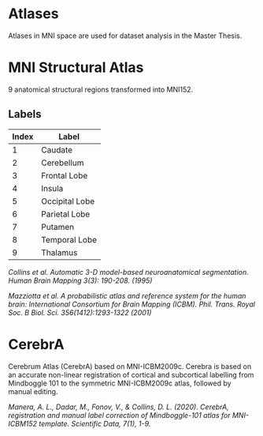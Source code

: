 # Atlases
Atlases in MNI space are used for dataset analysis in the Master Thesis.

# MNI Structural Atlas

9 anatomical structural regions transformed into MNI152.

## Labels
| Index | Label |
| --- | --- |
| 1 | Caudate |
| 2 | Cerebellum |
| 3 | Frontal Lobe |
| 4 | Insula |
| 5 | Occipital Lobe |
| 6 | Parietal Lobe |
| 7 | Putamen |
| 8 | Temporal Lobe |
| 9 | Thalamus |

<cite>Collins et al. Automatic 3-D model-based neuroanatomical segmentation. Human Brain Mapping 3(3): 190-208. (1995)</cite>

<cite>Mazziotta et al. A probabilistic atlas and reference system for the human brain: International Consortium for Brain Mapping (ICBM). Phil. Trans. Royal Soc. B Biol. Sci. 356(1412):1293-1322 (2001)</cite>

# CerebrA
Cerebrum Atlas (CerebrA) based on MNI-ICBM2009c. Cerebra is based on an accurate non-linear registration of cortical and subcortical labelling from Mindboggle 101 to the symmetric MNI-ICBM2009c atlas, followed by manual editing.

<cite>Manera, A. L., Dadar, M., Fonov, V., & Collins, D. L. (2020). CerebrA, registration and manual label correction of Mindboggle-101 atlas for MNI-ICBM152 template. Scientific Data, 7(1), 1-9.</cite>